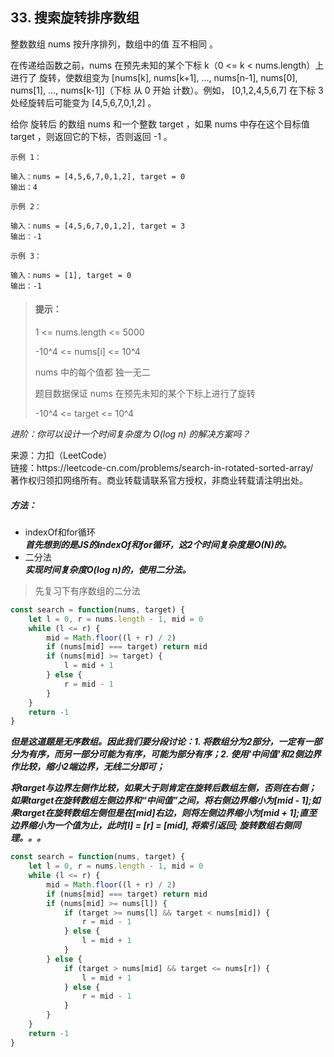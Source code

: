 ## 33. 搜索旋转排序数组

<p>
整数数组 nums 按升序排列，数组中的值 互不相同 。

在传递给函数之前，nums 在预先未知的某个下标 k（0 <= k < nums.length）上进行了 旋转，使数组变为 [nums[k], nums[k+1], ..., nums[n-1], nums[0], nums[1], ..., nums[k-1]]（下标 从 0 开始 计数）。例如， [0,1,2,4,5,6,7] 在下标 3 处经旋转后可能变为 [4,5,6,7,0,1,2] 。

给你 旋转后 的数组 nums 和一个整数 target ，如果 nums 中存在这个目标值 target ，则返回它的下标，否则返回 -1 。
</p>

```
示例 1：

输入：nums = [4,5,6,7,0,1,2], target = 0
输出：4

示例 2：

输入：nums = [4,5,6,7,0,1,2], target = 3
输出：-1

示例 3：

输入：nums = [1], target = 0
输出：-1
```

> #### 提示： <br>
> 1 <= nums.length <= 5000
>
> -10^4 <= nums[i] <= 10^4
> 
> nums 中的每个值都 独一无二
> 
> 题目数据保证 nums 在预先未知的某个下标上进行了旋转
> 
> -10^4 <= target <= 10^4

_进阶：你可以设计一个时间复杂度为 O(log n) 的解决方案吗？_

<p style="font-size: 14px">
来源：力扣（LeetCode） <br>
链接：https://leetcode-cn.com/problems/search-in-rotated-sorted-array/ <br>
著作权归领扣网络所有。商业转载请联系官方授权，非商业转载请注明出处。
</p>

##### 方法：
- indexOf和for循环  
  **_首先想到的是JS的indexOf和for循环，这2个时间复杂度是O(N)的。_**
- 二分法  
  **_实现时间复杂度O(log n)的，使用二分法。_**
> 先复习下有序数组的二分法
```js
const search = function(nums, target) {
    let l = 0, r = nums.length - 1, mid = 0
    while (l <= r) {
        mid = Math.floor((l + r) / 2)
        if (nums[mid] === target) return mid
        if (nums[mid] >= target) {
            l = mid + 1
        } else {
            r = mid - 1
        }
    }
    return -1
}
```
**_但是这道题是无序数组。因此我们要分段讨论：1. 将数组分为2部分，一定有一部分为有序，而另一部分可能为有序，可能为部分有序；2. 使用'中间值'和2侧边界作比较，缩小2端边界，无线二分即可；_**

**_将target与边界左侧作比较，如果大于则肯定在旋转后数组左侧，否则在右侧；
如果target在旋转数组左侧边界和“中间值”之间，将右侧边界缩小为[mid - 1];如果target在旋转数组左侧但是在[mid]右边，则将左侧边界缩小为[mid + 1];直至边界缩小为一个值为止，此时[l] = [r] = [mid], 将索引返回;
旋转数组右侧同理。。。_**

```js
const search = function(nums, target) {
    let l = 0, r = nums.length - 1, mid = 0
    while (l <= r) {
        mid = Math.floor((l + r) / 2)
        if (nums[mid] === target) return mid
        if (nums[mid] >= nums[l]) {
            if (target >= nums[l] && target < nums[mid]) {
                r = mid - 1
            } else {
                l = mid + 1
            }
        } else {
            if (target > nums[mid] && target <= nums[r]) {
                l = mid + 1
            } else {
                r = mid - 1
            }
        }
    }
    return -1
}
```
